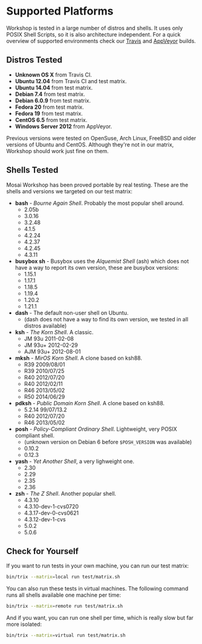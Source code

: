 Supported Platforms
===================

Workshop is tested in a large number of distros and shells. It uses only POSIX Shell Scripts, so it is also architecture independent. For a quick overview of supported environments check our [Travis](https://travis-ci.org/Mosai/workshop) and [AppVeyor](https://ci.appveyor.com/project/alganet/workshop/branch/master) builds.

Distros Tested
--------------

  - **Unknown OS X** from Travis CI.
  - **Ubuntu 12.04** from Travis CI and test matrix.
  - **Ubuntu 14.04** from test matrix.
  - **Debian 7.4** from test matrix.
  - **Debian 6.0.9** from test matrix.
  - **Fedora 20** from test matrix.
  - **Fedora 19** from test matrix.
  - **CentOS 6.5** from test matrix.
  - **Windows Server 2012** from AppVeyor.

Previous versions were tested on OpenSuse, Arch Linux, FreeBSD and older versions of Ubuntu and CentOS. Although they're not in our matrix, Workshop should work just fine on them.

Shells Tested
-------------

Mosai Workshop has been proved portable by real testing. These are the shells and versions we targeted on our test matrix:

  - **bash** - _Bourne Again Shell_. Probably the most popular shell around.
    - 2.05b
    - 3.0.16
    - 3.2.48
    - 4.1.5
    - 4.2.24
    - 4.2.37
    - 4.2.45
    - 4.3.11
  - **busybox sh** - Busybox uses the _Alquemist Shell_ (ash) which does not have a way to report its own version, these are busybox versions:
    - 1.15.1
    - 1.17.1
    - 1.18.5
    - 1.19.4
    - 1.20.2
    - 1.21.1
  - **dash** - The default non-user shell on Ubuntu.
    - (dash does not have a way to find its own version, we tested in all distros available)
  - **ksh** - _The Korn Shell_. A classic.
    - JM 93u 2011-02-08
    - JM 93u+ 2012-02-29
    - AJM 93u+ 2012-08-01
  - **mksh** - _MirOS Korn Shell_. A clone based on ksh88.
    - R39 2009/08/01
    - R39 2010/07/25
    - R40 2012/07/20
    - R40 2012/02/11
    - R46 2013/05/02
    - R50 2014/06/29
  - **pdksh** - _Public Domain Korn Shell_. A clone based on ksh88.
    - 5.2.14 99/07/13.2
    - R40 2012/07/20
    - R46 2013/05/02
  - **posh** - _Policy-Compliant Ordinary Shell_. Lightweight, very POSIX compliant shell.
    - (unknown version on Debian 6 before `$POSH_VERSION` was available)
    - 0.10.2
    - 0.12.3
  - **yash** - _Yet Another Shell_, a very lighweight one.
    - 2.30
    - 2.29
    - 2.35
    - 2.36
  - **zsh** - _The Z Shell_. Another popular shell.
    - 4.3.10
    - 4.3.10-dev-1-cvs0720
    - 4.3.17-dev-0-cvs0621
    - 4.3.12-dev-1-cvs
    - 5.0.2
    - 5.0.6

Check for Yourself
------------------

If you want to run tests in your own machine, you can run our test matrix:

```sh
bin/trix --matrix=local run test/matrix.sh
```

You can also run these tests in virtual machines. The following command
runs all shells available one machine per time:

```sh
bin/trix --matrix=remote run test/matrix.sh
```

And if you want, you can run one shell per time, which is really slow but far more isolated:

```sh
bin/trix --matrix=virtual run test/matrix.sh
```
